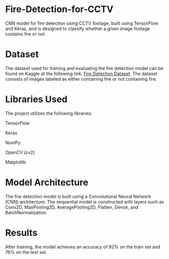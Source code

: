 # Fire-Detection-for-CCTV
 CNN model for fire detection using CCTV footage, built using TensorFlow and Keras, and is designed to classify whether a given image footage contains fire or not
 
# Dataset
The dataset used for training and evaluating the fire detection model can be found on Kaggle at the following link: [Fire Detection Dataset](https://www.kaggle.com/datasets/tharakan684/urecamain). The dataset consists of images labeled as either containing fire or not containing fire.

# Libraries Used
The project utilizes the following libraries:

TensorFlow

Keras

NumPy

OpenCV (cv2)

Matplotlib

# Model Architecture
The fire detection model is built using a Convolutional Neural Network (CNN) architecture. The sequential model is constructed with layers such as Conv2D, MaxPooling2D, AveragePooling2D, Flatten, Dense, and BatchNormalization.

# Results
After training, the model achieves an accuracy of 92% on the train set and 76% on the test set.
